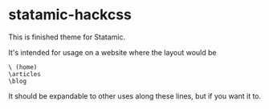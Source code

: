# statamic-hackcss

This is finished theme for Statamic.

It's intended for usage on a website where the layout would be 

``` 
\ (home)
\articles
\blog
```

It should be expandable to other uses along these lines, but if you want it to.